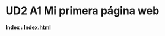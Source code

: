 # UD2 A1 Mi primera página web

**Index : [Index.html](/Apuntes/UD2-HTML/UD2%20A1.%20Mi%20primera%20p%C3%A1gina%20web/index.html)**